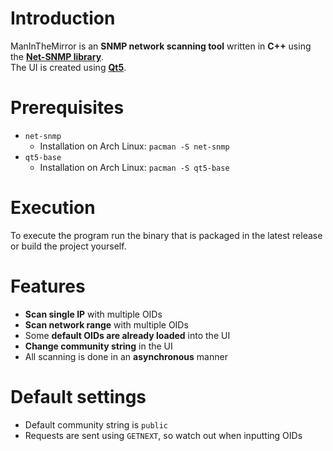 # Introduction
ManInTheMirror is an **SNMP network scanning tool** written in **C++** using the [**Net-SNMP library**](http://www.net-snmp.org).<br>
The UI is created using [**Qt5**](https://www.qt.io).

# Prerequisites
- `net-snmp`
    - Installation on Arch Linux: `pacman -S net-snmp`
- `qt5-base`
    - Installation on Arch Linux: `pacman -S qt5-base`
  
# Execution
To execute the program run the binary that is packaged in the latest release or build the project yourself.<br>

# Features
- **Scan single IP** with multiple OIDs
- **Scan network range** with multiple OIDs
- Some **default OIDs are already loaded** into the UI
- **Change community string** in the UI
- All scanning is done in an **asynchronous** manner
  
# Default settings
- Default community string is `public`
- Requests are sent using `GETNEXT`, so watch out when inputting OIDs




